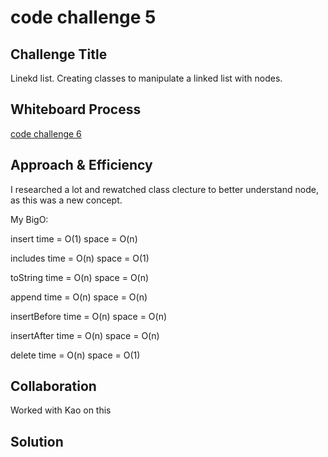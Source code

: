 # code challenge 5

## Challenge Title

 Linekd list. Creating classes to manipulate a linked list with nodes.

## Whiteboard Process

[code challenge 6](../401-code-challenges/whiteboard-images/whiteboard6.png)

## Approach & Efficiency

I researched a lot and rewatched class clecture to better understand node, as this was a new concept.

My BigO:

insert
time = O(1)
space = O(n)

includes
time = O(n)
space = O(1)

toString
time = O(n)
space = O(n)

append
time = O(n)
space = O(n)

insertBefore
time = O(n)
space = O(n)

insertAfter
time = O(n)
space = O(n)

delete
time = O(n)
space = O(1)



## Collaboration

Worked with Kao on this

## Solution
